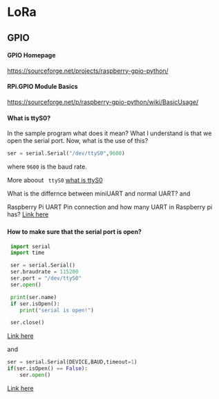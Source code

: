 # LoRa

## GPIO

#### GPIO Homepage

https://sourceforge.net/projects/raspberry-gpio-python/

#### RPi.GPIO Module Basics

https://sourceforge.net/p/raspberry-gpio-python/wiki/BasicUsage/


#### What is ttyS0?

In the sample program what does it mean? What I understand is that we open the serial port. Now, what is the use of this?

```python
ser = serial.Serial("/dev/ttyS0",9600)
```

where `9600` is the baud rate. 

More aboout ` ttyS0` [what is ttyS0](https://unix.stackexchange.com/questions/307390/what-is-the-difference-between-ttys0-ttyusb0-and-ttyama0-in-linux)



What is the differnce between miniUART and normal UART? and 

Raspberry Pi UART Pin connection and how many UART in Raspberry pi has? [Link here](https://raspberrypi.stackexchange.com/questions/45570/how-do-i-make-serial-work-on-the-raspberry-pi3-or-later-model/45571#45571)

###

#### How to make sure that the serial port is open?

```python
 import serial
 import time

 ser = serial.Serial()
 ser.braudrate = 115200
 ser.port = "/dev/ttyS0" 
 ser.open()

 print(ser.name)
 if ser.isOpen():
    print("serial is open!")

 ser.close()
```

[Link here](https://stackoverflow.com/questions/21050671/how-to-check-if-device-is-connected-pyserial/49450813)

and 

```python
ser = serial.Serial(DEVICE,BAUD,timeout=1)
if(ser.isOpen() == False):
    ser.open()
```

[Link here](https://stackoverflow.com/questions/6178705/python-pyserial-how-to-know-if-a-port-is-already-open)


